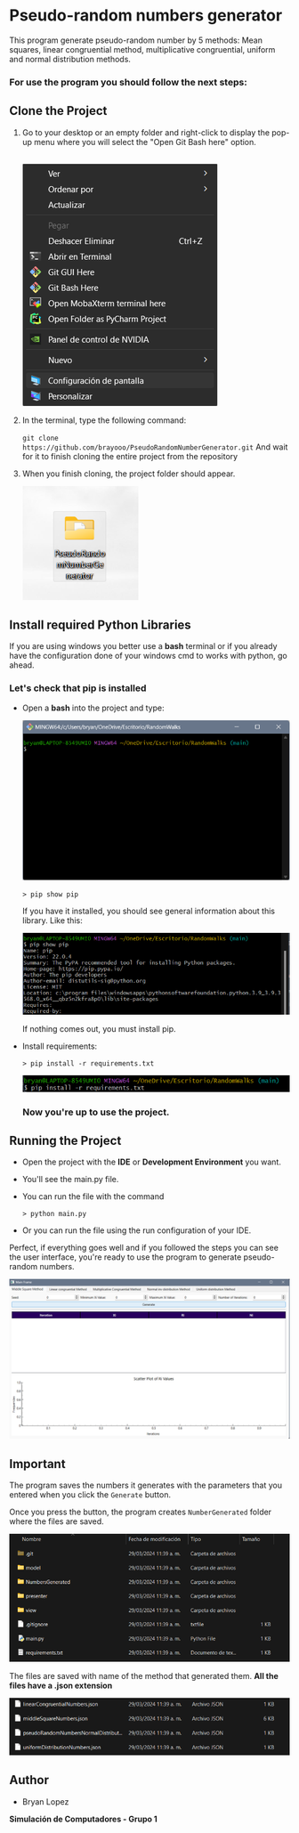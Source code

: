 # Pseudo-random numbers generator

This program generate pseudo-random number by 5 methods: Mean squares, linear congruential method,
multiplicative congruential, uniform and normal distribution methods. 

### For use the program you should follow the next steps:
## Clone the Project

1. Go to your desktop or an empty folder and right-click to display the pop-up 
   menu where you will select the "Open Git Bash here" option. 
    </br>
    </br>

    ![Pop-up](assets/gitBash.png)


2. In the terminal, type the following command:

    `git clone https://github.com/brayooo/PseudoRandomNumberGenerator.git`
    And wait for it to finish cloning the entire project from the repository


3. When you finish cloning, the project folder should appear.

    ![Folder1](assets/folder.png)

## Install required Python Libraries

If you are using windows you better use a **bash** terminal or if
you already have the configuration done of your windows cmd to works
with python, go ahead.

### Let's check that pip is installed
- Open a **bash** into the project and type:

    ![bash2](assets/bash2.png)

      > pip show pip
    
    If you have it installed, you should see general information about this library. Like this:
    
    ![bash3](assets/bash3.png)

    If nothing comes out, you must install pip.

    
- Install requirements:

      > pip install -r requirements.txt
    
    ![bash4](assets/bash4.png)
    
    ### Now you're up to use the project.

## Running the Project

- Open the project with the **IDE** or **Development Environment** you want.
- You'll see the main.py file.
- You can run the file with the command
      
      > python main.py


- Or you can run the file using the run configuration of your IDE.

Perfect, if everything goes well and if you followed the steps you can see the user interface,
you're ready to use the program to generate pseudo-random numbers.

          
![interface](assets/interface.png)

## Important

The program saves the numbers it generates with the parameters that you entered when you click the `Generate` button.

Once you press the button, the program creates `NumberGenerated` folder where the files are saved.

![folders](assets/NumbersFolders.png)

The files are saved with name of the method that generated them. **All the files have a .json extension**

![files](assets/filesG.png)

## Author

- Bryan Lopez

**Simulación de Computadores - Grupo 1**
